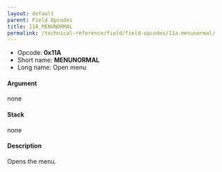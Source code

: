 ```yaml
---
layout: default
parent: Field Opcodes
title: 11A_MENUNORMAL
permalink: /technical-reference/field/field-opcodes/11a-menunormal/
---
```


-   Opcode: **0x11A**
-   Short name: **MENUNORMAL**
-   Long name: Open menu

#### Argument

none

#### Stack

none

#### Description

Opens the menu.
